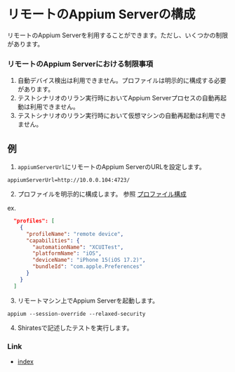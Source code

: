 # リモートのAppium Serverの構成

リモートのAppium Serverを利用することができます。ただし、いくつかの制限があります。

### リモートのAppium Serverにおける制限事項

1. 自動デバイス検出は利用できません。プロファイルは明示的に構成する必要があります。
2. テストシナリオのリラン実行時においてAppium Serverプロセスの自動再起動は利用できません。
3. テストシナリオのリラン実行時において仮想マシンの自動再起動は利用できません。

## 例

1. `appiumServerUrl`にリモートのAppium ServerのURLを設定します。

```properties
appiumServerUrl=http://10.0.0.104:4723/
```

2. プロファイルを明示的に構成します。 参照 [プロファイル構成](../../basic/parameter/profile_configuration_ja.md)

ex.

```json
  "profiles": [
    {
      "profileName": "remote device",
      "capabilities": {
        "automationName": "XCUITest",
        "platformName": "iOS",
        "deviceName": "iPhone 15(iOS 17.2)",
        "bundleId": "com.apple.Preferences"
      }
    }
  ]
```

3. リモートマシン上でAppium Serverを起動します。

```
appium --session-override --relaxed-security
```

4. Shiratesで記述したテストを実行します。

### Link

- [index](../../index_ja.md)
